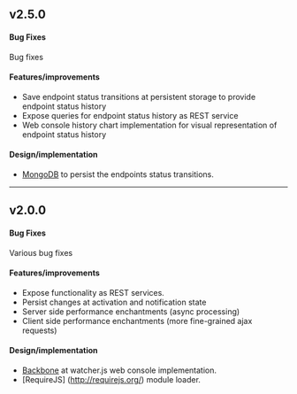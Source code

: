 ## v2.5.0

#### Bug Fixes
Bug fixes

#### Features/improvements
* Save endpoint status transitions at persistent storage to provide endpoint status history
* Expose queries for endpoint status history as REST service
* Web console history chart implementation for visual representation of endpoint status history


#### Design/implementation
* [MongoDB](http://www.mongodb.org/) to persist the endpoints status transitions.

----

## v2.0.0

#### Bug Fixes
Various bug fixes

#### Features/improvements
* Expose functionality as REST services.
* Persist changes at activation and notification state
* Server side performance enchantments (async processing)
* Client side performance enchantments (more fine-grained ajax requests)

#### Design/implementation
* [Backbone](http://backbonejs.org/) at watcher.js web console implementation.
* [RequireJS] (http://requirejs.org/) module loader.